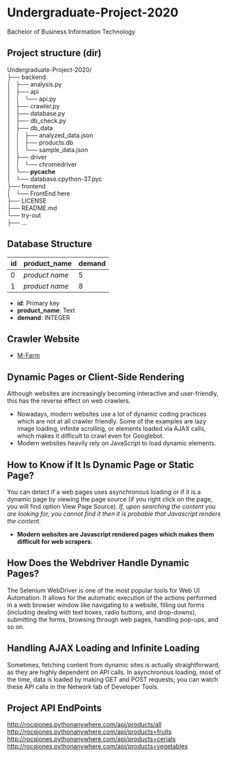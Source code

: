 # Undergraduate-Project-2020
Bachelor of Business Information Technology

## Project structure (dir)
Undergraduate-Project-2020/
<br>├── backend
<br>│   ├── analysis.py
<br>│   ├── api
<br>│   │   └── api.py
<br>│   ├── crawler.py
<br>│   ├── database.py
<br>│   ├── db_check.py
<br>│   ├── db_data
<br>│   │   ├── analyzed_data.json
<br>│   │   ├── products.db
<br>│   │   └── sample_data.json
<br>│   ├── driver
<br>│   │   └── chromedriver
<br>│   └── __pycache__
<br>│       └── database.cpython-37.pyc
<br>├── frontend
<br>│   └── FrontEnd here
<br>├── LICENSE
<br>├── README.md
<br>└── try-out
<br>    ├── ...

## Database Structure
| id | product_name | demand |
|----| ------------ | ------ |
| 0  |*product name*| 5      |
| 1  |*product name*| 8      |
* **id**: Primary key
* **product_name**: Text
* **demand**: INTEGER

## Crawler Website
* [M-Farm](https://www.mfarm.co.ke/posts)

## Dynamic Pages or Client-Side Rendering
Although websites are increasingly becoming interactive and user-friendly, this has the reverse effect on web crawlers.
* Nowadays, modern websites use a lot of dynamic coding practices which are not at all crawler friendly. Some of the examples are lazy image loading, infinite scrolling, or elements loaded via AJAX calls, which makes it difficult to crawl even for Googlebot.
* Modern websites heavily rely on JavaScript to load dynamic elements.

## How to Know if It Is Dynamic Page or Static Page?
You can detect if a web pages uses asynchronous loading or if it is a dynamic page by viewing the page source (if you right click on the page, you will find option View Page Source). *If, upon searching the content you are looking for, you cannot find it then it is probable that Javascript renders the content.*
* **Modern websites are Javascript rendered pages which makes them difficult for web scrapers.**

## How Does the Webdriver Handle Dynamic Pages?
The Selenium WebDriver is one of the most popular tools for Web UI Automation. It allows for the automatic execution of the actions performed in a web browser window like navigating to a website, filling out forms (including dealing with text boxes, radio buttons, and drop-downs), submitting the forms, browsing through web pages, handling pop-ups, and so on.

## Handling AJAX Loading and Infinite Loading
Sometimes, fetching content from dynamic sites is actually straightforward, as they are highly dependent on API calls. In asynchronous loading, most of the time, data is loaded by making GET and POST requests; you can watch these API calls in the Network tab of Developer Tools.

## Project API EndPoints
http://rocqjones.pythonanywhere.com/api/products/all<br>
http://rocqjones.pythonanywhere.com/api/products=fruits<br>
http://rocqjones.pythonanywhere.com/api/products=cerials<br>
http://rocqjones.pythonanywhere.com/api/products=vegetables<br>
